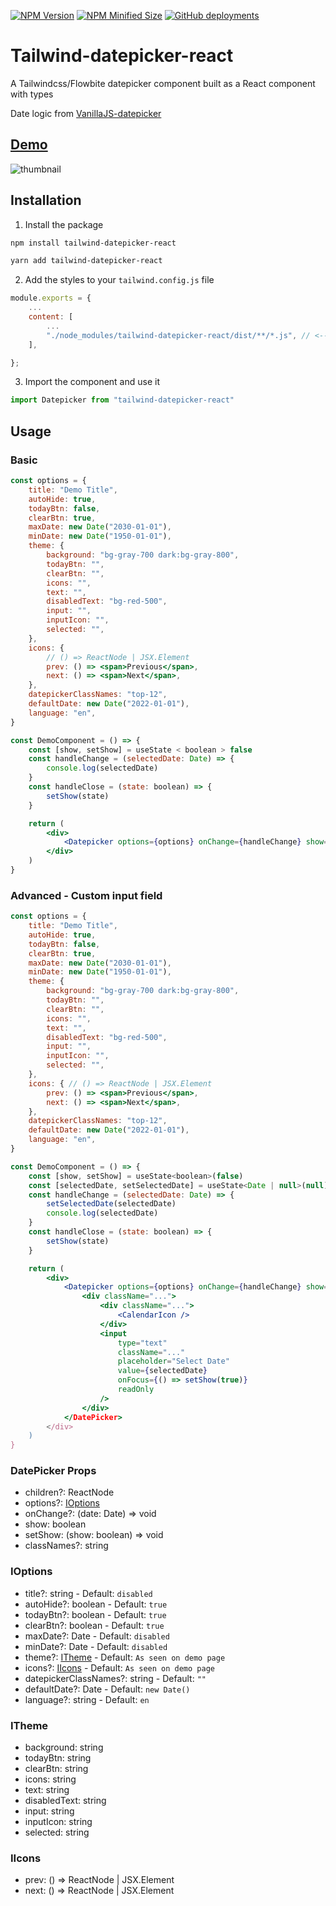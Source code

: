 [![NPM Version](https://img.shields.io/npm/v/tailwind-datepicker-react?color=green)](https://www.npmjs.com/package/tailwind-datepicker-react)
[![NPM Minified Size](https://img.shields.io/bundlephobia/min/tailwind-datepicker-react)](https://www.npmjs.com/package/tailwind-datepicker-react)
[![GitHub deployments](https://img.shields.io/github/deployments/OMikkel/tailwind-datepicker-react/github-pages?label=Demo%20Website%20Deployment)](https://omikkel.github.io/tailwind-datepicker-react/)

# Tailwind-datepicker-react

A Tailwindcss/Flowbite datepicker component built as a React component with types

Date logic from [VanillaJS-datepicker](https://github.com/mymth/vanillajs-datepicker)

## [Demo](https://omikkel.github.io/tailwind-datepicker-react/)

![thumbnail](https://i.imgur.com/k6gVad8.png)

## Installation

1. Install the package

```bash
npm install tailwind-datepicker-react
```

```bash
yarn add tailwind-datepicker-react
```

2. Add the styles to your `tailwind.config.js` file

```js
module.exports = {
    ...
    content: [
        ...
        "./node_modules/tailwind-datepicker-react/dist/**/*.js", // <--- Add this line
    ],

};

```

3. Import the component and use it

```js
import Datepicker from "tailwind-datepicker-react"
```

## Usage

### Basic

```jsx
const options = {
	title: "Demo Title",
	autoHide: true,
	todayBtn: false,
	clearBtn: true,
	maxDate: new Date("2030-01-01"),
	minDate: new Date("1950-01-01"),
	theme: {
		background: "bg-gray-700 dark:bg-gray-800",
		todayBtn: "",
		clearBtn: "",
		icons: "",
		text: "",
		disabledText: "bg-red-500",
		input: "",
		inputIcon: "",
		selected: "",
	},
	icons: {
		// () => ReactNode | JSX.Element
		prev: () => <span>Previous</span>,
		next: () => <span>Next</span>,
	},
	datepickerClassNames: "top-12",
	defaultDate: new Date("2022-01-01"),
	language: "en",
}

const DemoComponent = () => {
	const [show, setShow] = useState < boolean > false
	const handleChange = (selectedDate: Date) => {
		console.log(selectedDate)
	}
	const handleClose = (state: boolean) => {
		setShow(state)
	}

	return (
		<div>
			<Datepicker options={options} onChange={handleChange} show={show} setShow={handleClose} />
		</div>
	)
}
```

### Advanced - Custom input field

```jsx
const options = {
    title: "Demo Title",
	autoHide: true,
	todayBtn: false,
	clearBtn: true,
    maxDate: new Date("2030-01-01"),
    minDate: new Date("1950-01-01"),
	theme: {
		background: "bg-gray-700 dark:bg-gray-800",
		todayBtn: "",
		clearBtn: "",
		icons: "",
		text: "",
		disabledText: "bg-red-500",
		input: "",
		inputIcon: "",
		selected: "",
	},
    icons: { // () => ReactNode | JSX.Element
        prev: () => <span>Previous</span>,
        next: () => <span>Next</span>,
    },
	datepickerClassNames: "top-12",
	defaultDate: new Date("2022-01-01"),
	language: "en",
}

const DemoComponent = () => {
    const [show, setShow] = useState<boolean>(false)
    const [selectedDate, setSelectedDate] = useState<Date | null>(null)
	const handleChange = (selectedDate: Date) => {
        setSelectedDate(selectedDate)
		console.log(selectedDate)
	}
    const handleClose = (state: boolean) => {
        setShow(state)
    }

	return (
		<div>
			<Datepicker options={options} onChange={handleChange} show={show} setShow={handleClose} />
                <div className="...">
					<div className="...">
						<CalendarIcon />
					</div>
                    <input
                        type="text"
                        className="..."
                        placeholder="Select Date"
                        value={selectedDate}
                        onFocus={() => setShow(true)}
                        readOnly
                    />
				</div>
            </DatePicker>
		</div>
	)
}
```

### DatePicker Props

- children?: ReactNode
- options?: [IOptions](###IOptions)
- onChange?: (date: Date) => void
- show: boolean
- setShow: (show: boolean) => void
- classNames?: string

### IOptions

- title?: string - Default: `disabled`
- autoHide?: boolean - Default: `true`
- todayBtn?: boolean - Default: `true`
- clearBtn?: boolean - Default: `true`
- maxDate?: Date - Default: `disabled`
- minDate?: Date - Default: `disabled`
- theme?: [ITheme](###ITheme) - Default: `As seen on demo page`
- icons?: [IIcons](###IIcons) - Default: `As seen on demo page`
- datepickerClassNames?: string - Default: `""`
- defaultDate?: Date - Default: `new Date()`
- language?: string - Default: `en`

### ITheme

- background: string
- todayBtn: string
- clearBtn: string
- icons: string
- text: string
- disabledText: string
- input: string
- inputIcon: string
- selected: string

### IIcons

- prev: () => ReactNode | JSX.Element
- next: () => ReactNode | JSX.Element
